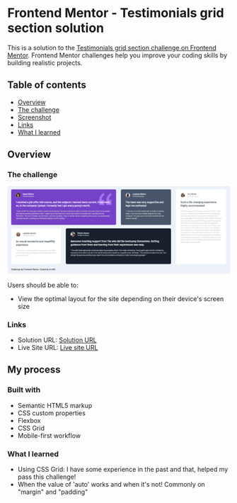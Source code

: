 # Frontend Mentor - Testimonials grid section solution
 This is a solution to the [Testimonials grid section challenge on Frontend Mentor](https://www.frontendmentor.io/challenges/testimonials-grid-section-Nnw6J7Un7). Frontend Mentor challenges help you improve your coding skills by building realistic projects.
  
## Table of contents
- [Overview](#overview)
- [The challenge](#the-challenge)
- [Screenshot](#screenshot)
- [Links](#links)
- [What I learned](#what-i-learned)

## Overview
### The challenge

![](./design/desktop-screenshot.png)

Users should be able to:
- View the optimal layout for the site depending on their device's screen size

### Links 
- Solution URL: [Solution URL](https://github.com/mrv90/frontend-mentor_testimonials-grid-section)
- Live Site URL: [Live site URL](https://mrv90.github.io/frontend-mentor_testimonials-grid-section/)

## My process
### Built with
- Semantic HTML5 markup
- CSS custom properties
- Flexbox
- CSS Grid
- Mobile-first workflow

### What I learned
 - Using CSS Grid: I have some experience in the past and that, helped my pass this challenge!
 - When the value of 'auto' works and when it's not! Commonly on "margin" and "padding"
